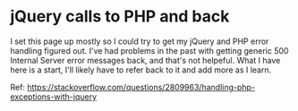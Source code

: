 # jQuery calls to PHP and back
I set this page up mostly so I could try to get my jQuery and PHP error handling figured out. I've had problems in the past with getting generic 500 Internal Server error messages back, and that's not helpeful. What I have here is a start, I'll likely have to refer back to it and add more as I learn. 

Ref: https://stackoverflow.com/questions/2809963/handling-php-exceptions-with-jquery
